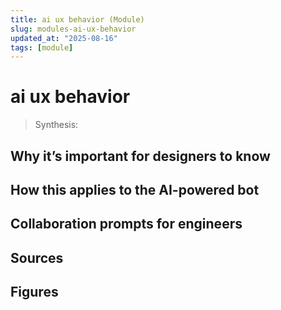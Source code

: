 ```yaml
---
title: ai ux behavior (Module)
slug: modules-ai-ux-behavior
updated_at: "2025-08-16"
tags: [module]
---
```


# ai ux behavior

> Synthesis:

## Why it’s important for designers to know

## How this applies to the AI-powered bot

## Collaboration prompts for engineers

## Sources

## Figures

